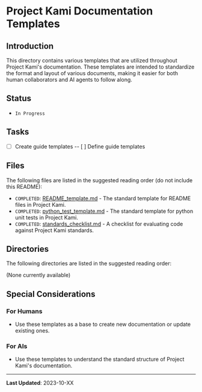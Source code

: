 # Project Kami Documentation Templates

## Introduction
This directory contains various templates that are utilized throughout Project Kami's documentation. These templates are intended to standardize the format and layout of various documents, making it easier for both human collaborators and AI agents to follow along.

## Status
- `In Progress`

## Tasks
- [ ] Create guide templates
-- [ ] Define guide templates

## Files
The following files are listed in the suggested reading order (do not include this README):
- `COMPLETED`: [README_template.md](./README_template.md) - The standard template for README files in Project Kami.
- `COMPLETED`: [python_test_template.md](./python_test_template.md) - The standard template for python unit tests in Project Kami.
- `COMPLETED`: [standards_checklist.md](./standards_checklist.md) - A checklist for evaluating code against Project Kami standards.

## Directories
The following directories are listed in the suggested reading order:

(None currently available)

## Special Considerations
### For Humans
- Use these templates as a base to create new documentation or update existing ones.
  
### For AIs
- Use these templates to understand the standard structure of Project Kami's documentation.

---
**Last Updated**: 2023-10-XX
